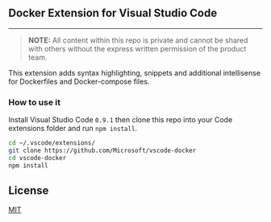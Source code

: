 ## Docker Extension for Visual Studio Code
-------------------
> **NOTE:** All content within this repo is private and cannot be shared with others without the express written permission of the product team. 

This extension adds syntax highlighting, snippets and additional intellisense for Dockerfiles and Docker-compose files.

### How to use it
Install Visual Studio Code `0.9.1` then clone this repo into your Code extensions folder and run `npm install`. 

```bash
cd ~/.vscode/extensions/
git clone https://github.com/Microsoft/vscode-docker 
cd vscode-docker
npm install
```

## License 
[MIT](LICENSE)